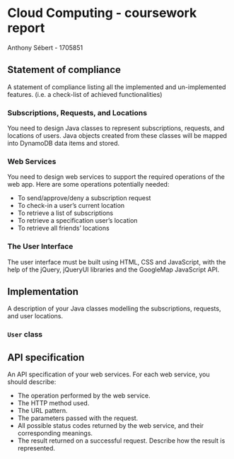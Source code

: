 # Cloud Computing - coursework report

Anthony Sébert - 1705851

## Statement of compliance

A statement of compliance listing all the implemented and un-implemented features. (i.e. a check-list of achieved functionalities)

### Subscriptions, Requests, and Locations

You need to design Java classes to represent subscriptions, requests, and locations of users. Java objects created from these classes will be mapped into DynamoDB data items and stored.

### Web Services

You need to design web services to support the required operations of the web app. Here are some operations potentially needed:
- To send/approve/deny a subscription request
- To check-in a user’s current location
- To retrieve a list of subscriptions
- To retrieve a specification user’s location
- To retrieve all friends’ locations

### The User Interface

The user interface must be built using HTML, CSS and JavaScript, with the help of the jQuery, jQueryUI libraries and the GoogleMap JavaScript API.

## Implementation

A description of your Java classes modelling the subscriptions, requests, and user locations.

### `User` class

## API specification

An API specification of your web services. For each web service, you should describe:
  - The operation performed by the web service.
  - The HTTP method used.
  - The URL pattern.
  - The parameters passed with the request.
  - All possible status codes returned by the web service, and their corresponding meanings.
  - The result returned on a successful request. Describe how the result is represented.